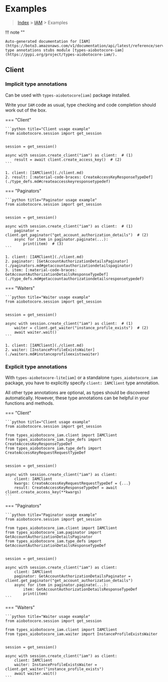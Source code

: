 # Examples

> [Index](../README.md) > [IAM](./README.md) > Examples

!!! note ""

    Auto-generated documentation for [IAM](https://boto3.amazonaws.com/v1/documentation/api/latest/reference/services/iam.html#IAM)
    type annotations stubs module [types-aiobotocore-iam](https://pypi.org/project/types-aiobotocore-iam/).

## Client

### Implicit type annotations

Can be used with `types-aiobotocore[iam]` package installed.

Write your `IAM` code as usual,
type checking and code completion should work out of the box.



=== "Client"

    ```python title="Client usage example"
    from aiobotocore.session import get_session


    session = get_session()

    async with session.create_client("iam") as client:  # (1)
        result = await client.create_access_key()  # (2)
    ```

    1. client: [IAMClient](./client.md)
    2. result: [:material-code-braces: CreateAccessKeyResponseTypeDef](./type_defs.md#createaccesskeyresponsetypedef) 



=== "Paginators"

    ```python title="Paginator usage example"
    from aiobotocore.session import get_session


    session = get_session()

    async with session.create_client("iam") as client:  # (1)
        paginator = client.get_paginator("get_account_authorization_details")  # (2)
        async for item in paginator.paginate(...):
            print(item)  # (3)
    ```

    1. client: [IAMClient](./client.md)
    2. paginator: [GetAccountAuthorizationDetailsPaginator](./paginators.md#getaccountauthorizationdetailspaginator)
    3. item: [:material-code-braces: GetAccountAuthorizationDetailsResponseTypeDef](./type_defs.md#getaccountauthorizationdetailsresponsetypedef) 



=== "Waiters"

    ```python title="Waiter usage example"
    from aiobotocore.session import get_session


    session = get_session()

    async with session.create_client("iam") as client:  # (1)
        waiter = client.get_waiter("instance_profile_exists")  # (2)
        await waiter.wait()
    ```

    1. client: [IAMClient](./client.md)
    2. waiter: [InstanceProfileExistsWaiter](./waiters.md#instanceprofileexistswaiter)


### Explicit type annotations

With `types-aiobotocore-lite[iam]`
or a standalone `types_aiobotocore_iam` package, you have to explicitly specify
`client: IAMClient` type annotation.

All other type annotations are optional, as types should be discovered automatically.
However, these type annotations can be helpful in your functions and methods.


=== "Client"

    ```python title="Client usage example"
    from aiobotocore.session import get_session

    from types_aiobotocore_iam.client import IAMClient
    from types_aiobotocore_iam.type_defs import CreateAccessKeyResponseTypeDef
    from types_aiobotocore_iam.type_defs import CreateAccessKeyRequestRequestTypeDef


    session = get_session()

    async with session.create_client("iam") as client:
        client: IAMClient
        kwargs: CreateAccessKeyRequestRequestTypeDef = {...}
        result: CreateAccessKeyResponseTypeDef = await client.create_access_key(**kwargs)
    ```



=== "Paginators"

    ```python title="Paginator usage example"
    from aiobotocore.session import get_session

    from types_aiobotocore_iam.client import IAMClient
    from types_aiobotocore_iam.paginator import GetAccountAuthorizationDetailsPaginator
    from types_aiobotocore_iam.type_defs import GetAccountAuthorizationDetailsResponseTypeDef


    session = get_session()

    async with session.create_client("iam") as client:
        client: IAMClient
        paginator: GetAccountAuthorizationDetailsPaginator = client.get_paginator("get_account_authorization_details")
        async for item in paginator.paginate(...):
            item: GetAccountAuthorizationDetailsResponseTypeDef
            print(item)
    ```



=== "Waiters"

    ```python title="Waiter usage example"
    from aiobotocore.session import get_session

    from types_aiobotocore_iam.client import IAMClient
    from types_aiobotocore_iam.waiter import InstanceProfileExistsWaiter


    session = get_session()

    async with session.create_client("iam") as client:
        client: IAMClient
        waiter: InstanceProfileExistsWaiter = client.get_waiter("instance_profile_exists")
        await waiter.wait()
    ```
